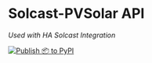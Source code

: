 # Solcast-PVSolar API 
<em>Used with HA Solcast Integration</em>


[![Publish 📦 to PyPI](https://github.com/oziee/solcast-pvsolar/actions/workflows/publish-to-pypi.yml/badge.svg)](https://github.com/oziee/solcast-pvsolar/actions/workflows/publish-to-pypi.yml) 